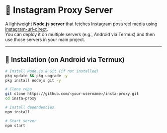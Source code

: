 # 📸 Instagram Proxy Server

A lightweight **Node.js server** that fetches Instagram post/reel media using [instagram-url-direct](https://www.npmjs.com/package/instagram-url-direct).  
You can deploy it on multiple servers (e.g., Android via Termux) and then use those servers in your main project.

---

## 🚀 Installation (on Android via Termux)

```bash
# Install Node.js & Git (if not installed)
pkg update && pkg upgrade -y
pkg install nodejs git -y

# Clone repo
git clone https://github.com/<your-username>/insta-proxy.git
cd insta-proxy

# Install dependencies
npm install

# Start server
npm start

